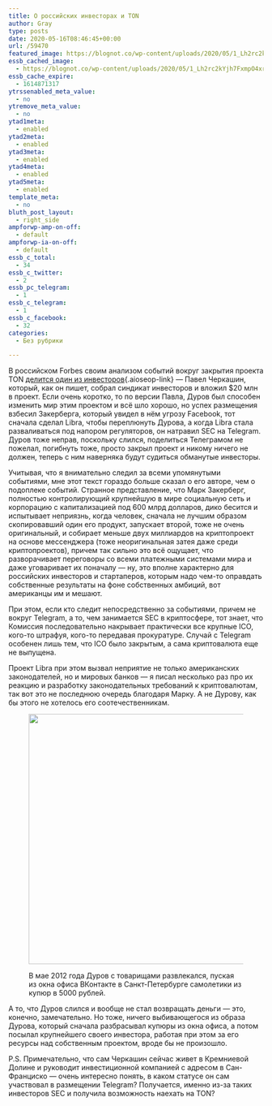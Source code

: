 ```yaml
---
title: О российских инвесторах и TON
author: Gray
type: posts
date: 2020-05-16T08:46:45+00:00
url: /59470
featured_image: https://blognot.co/wp-content/uploads/2020/05/1_Lh2rc2kYjh7FxmpO4xr2gg.jpeg
essb_cached_image:
  - https://blognot.co/wp-content/uploads/2020/05/1_Lh2rc2kYjh7FxmpO4xr2gg.jpeg
essb_cache_expire:
  - 1614871317
ytrssenabled_meta_value:
  - no
ytremove_meta_value:
  - no
ytad1meta:
  - enabled
ytad2meta:
  - enabled
ytad3meta:
  - enabled
ytad4meta:
  - enabled
ytad5meta:
  - enabled
template_meta:
  - no
bluth_post_layout:
  - right_side
ampforwp-amp-on-off:
  - default
ampforwp-ia-on-off:
  - default
essb_c_total:
  - 34
essb_c_twitter:
  - 2
essb_pc_telegram:
  - 1
essb_c_telegram:
  - 1
essb_c_facebook:
  - 32
categories:
  - Без рубрики

---
```








В российском Forbes своим анализом событий вокруг закрытия проекта TON [делится один из инвесторов][1]{.aioseop-link} — Павел Черкашин, который, как он пишет, собрал синдикат инвесторов и вложил $20 млн в проект. Если очень коротко, то по версии Павла, Дуров был способен изменить мир этим проектом и всё шло хорошо, но успех размещения взбесил Закерберга, который увидел в нём угрозу Facebook, тот сначала сделал Libra, чтобы переплюнуть Дурова, а когда Libra стала разваливаться под напором регуляторов, он натравил SEC на Telegram. Дуров тоже неправ, поскольку слился, поделиться Телеграмом не пожелал, погибнуть тоже, просто закрыл проект и никому ничего не должен, теперь с ним наверняка будут судиться обманутые инвесторы.

Учитывая, что я внимательно следил за всеми упомянутыми событиями, мне этот текст гораздо больше сказал о его авторе, чем о подоплеке событий. Странное представление, что Марк Закерберг, полностью контролирующий крупнейшую в мире социальную сеть и корпорацию с капитализацией под 600 млрд долларов, дико бесится и испытывает неприязнь, когда человек, сначала не лучшим образом скопировавший один его продукт, запускает второй, тоже не очень оригинальный, и собирает меньше двух миллиардов на криптопроект на основе мессенджера (тоже неоригинальная затея даже среди криптопроектов), причем так сильно это всё ощущает, что разворачивает переговоры со всеми платежными системами мира и даже уговаривает их поначалу — ну, это вполне характерно для российских инвесторов и стартаперов, которым надо чем-то оправдать собственные результаты на фоне собственных амбиций, вот американцы им и мешают.&nbsp;

При этом, если кто следит непосредственно за событиями, причем не вокруг Telegram, а то, чем занимается SEC в криптосфере, тот знает, что Комиссия последовательно накрывает практически все крупные ICO, кого-то штрафуя, кого-то передавая прокуратуре. Случай с Telegram особенен лишь тем, что ICO было закрытым, а сама криптовалюта еще не выпущена.&nbsp;

Проект Libra при этом вызвал неприятие не только американских законодателей, но и мировых банков — я писал несколько раз про их реакцию и разработку законодательных требований к криптовалютам, так вот это не последнюю очередь благодаря Марку. А не Дурову, как бы этого не хотелось его соотечественникам.<figure class="wp-block-image size-large">

<img data-attachment-id="59475" data-permalink="https://blognot.co/59470/inx960x640" data-orig-file="https://i0.wp.com/blognot.co/wp-content/uploads/2020/05/inx960x640.jpg?fit=960%2C640&ssl=1" data-orig-size="960,640" data-comments-opened="1" data-image-meta="{&quot;aperture&quot;:&quot;0&quot;,&quot;credit&quot;:&quot;&quot;,&quot;camera&quot;:&quot;&quot;,&quot;caption&quot;:&quot;&quot;,&quot;created_timestamp&quot;:&quot;0&quot;,&quot;copyright&quot;:&quot;&quot;,&quot;focal_length&quot;:&quot;0&quot;,&quot;iso&quot;:&quot;0&quot;,&quot;shutter_speed&quot;:&quot;0&quot;,&quot;title&quot;:&quot;&quot;,&quot;orientation&quot;:&quot;0&quot;}" data-image-title="inx960x640" data-image-description="" data-medium-file="https://i0.wp.com/blognot.co/wp-content/uploads/2020/05/inx960x640.jpg?fit=300%2C200&ssl=1" data-large-file="https://i0.wp.com/blognot.co/wp-content/uploads/2020/05/inx960x640.jpg?fit=740%2C493&ssl=1" width="740" height="493" src="https://i0.wp.com/blognot.co/wp-content/uploads/2020/05/inx960x640.jpg?resize=740%2C493&#038;ssl=1" alt="" class="wp-image-59475" srcset="https://i0.wp.com/blognot.co/wp-content/uploads/2020/05/inx960x640.jpg?w=960&ssl=1 960w, https://i0.wp.com/blognot.co/wp-content/uploads/2020/05/inx960x640.jpg?resize=300%2C200&ssl=1 300w, https://i0.wp.com/blognot.co/wp-content/uploads/2020/05/inx960x640.jpg?resize=768%2C512&ssl=1 768w, https://i0.wp.com/blognot.co/wp-content/uploads/2020/05/inx960x640.jpg?resize=700%2C467&ssl=1 700w, https://i0.wp.com/blognot.co/wp-content/uploads/2020/05/inx960x640.jpg?resize=800%2C533&ssl=1 800w" sizes="(max-width: 740px) 100vw, 740px" data-recalc-dims="1" /> <figcaption>В мае 2012 года Дуров с товарищами развлекался, пуская из окна офиса ВКонтакте в Санкт-Петербурге самолетики из купюр в 5000 рублей.</figcaption></figure> 

А то, что Дуров слился и вообще не стал возвращать деньги — это, конечно, замечательно. Но тоже, ничего выбивающегося из образа Дурова, который сначала разбрасывал купюры из окна офиса, а потом посылал крупнейшего своего инвестора, работая при этом за его ресурсы над собственным проектом, вроде бы не произошло.

P.S. Примечательно, что сам Черкашин сейчас живет в Кремниевой Долине и руководит инвестиционной компанией с адресом в Сан-Франциско — очень интересно понять, в каком статусе он сам участвовал в размещении Telegram? Получается, именно из-за таких инвесторов SEC и получила возможность наехать на TON?

 [1]: https://www.forbes.ru/tehnologii/400483-durov-brosil-ih-s-krikom-spasaysya-kto-mozhet-istoriya-kraha-ton-glazami-investora